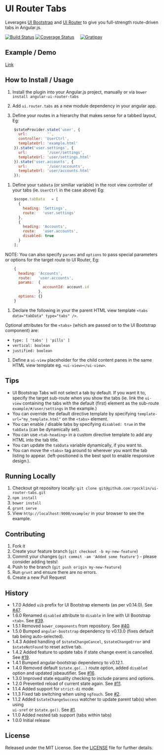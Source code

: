 # UI Router Tabs

Leverages [UI Bootstrap](http://angular-ui.github.io/bootstrap/) and [UI Router](https://github.com/angular-ui/ui-router) to give you full-strength route-driven tabs in Angular.js.

[![Build Status](https://secure.travis-ci.org/rpocklin/ui-router-tabs.svg)](http:/travis-ci.org/rpocklin/ui-router-tabs)
[![Coverage Status](https://coveralls.io/repos/rpocklin/ui-router-tabs/badge.svg)](https://coveralls.io/r/rpocklin/ui-router-tabs)
&nbsp;&nbsp;&nbsp;
[![Gratipay](https://img.shields.io/gratipay/rpocklin.svg)](https://gratipay.com/rpocklin/)


## Example / Demo
[Link](http://rpocklin.github.io/ui-router-tabs/example/index.html)

## How to Install / Usage

1. Install the plugin into your Angular.js project, manually or via `bower install angular-ui-router-tabs`
1. Add `ui.router.tabs` as a new module dependency in your angular app.

1. Define your routes in a hierarchy that makes sense for a tabbed layout, Eg:
  ```javascript
      $stateProvider.state('user', {
        url:         '',
        controller: 'UserCtrl',
        templateUrl: 'example.html'
      }).state('user.settings', {
        url:         '/user/settings',
        templateUrl: 'user/settings.html'
      }).state('user.accounts', {
        url:         '/user/accounts',
        templateUrl: 'user/accounts.html'
      });
  ```

1. Define your `tabData` (or similiar variable) in the root view controller of your tabs (ie. `UserCtrl` in the case above) Eg:
  ```javascript
      $scope.tabData   = [
        {
          heading: 'Settings',
          route:   'user.settings'
        },
        {
          heading: 'Accounts',
          route:   'user.accounts',
          disabled: true
        }
      ];
  ```

  NOTE: You can also specify `params` and `options` to pass special parameters or options for the target route to UI Router, Eg:
  ```javascript
      {
        heading: 'Accounts',
        route:   'user.accounts',
        params:  {
                   accountId: account.id
                 },
        options: {}
      }
  ```

1. Declare the following in your the parent HTML view template `<tabs data="tabData" type="tabs" />`.

  Optional attributes for the `<tabs>` (which are passed on to the UI Bootstrap component) are:

  * `type: [ 'tabs' | 'pills' ]`
  * `vertical: boolean`
  * `justified: boolean`

1. Define a `ui-view` placeholder for the child content panes in the same HTML view template eg. `<ui-view></ui-view>`.


## Tips

* UI Bootstrap Tabs will not select a tab by default.  If you want it to, specify the target sub-route when you
  show the tabs (ie. link the `ui-view` containing the tabs with the default (first) element as the sub-route `example/#/user/settings` in the example.)
* You can override the default directive template by specifying `template-url="my_template.html"` on the `<tabs>` element.
* You can enable / disable tabs by specifying `disabled: true` in the `tabData` (can be dynamically set).
* You can use `<tab-heading>` in a custom directive template to add any HTML into the tab title.
* You can update the `tabData` variable dynamically, if you want to.
* You can move the `<tabs>` tag around to wherever you want the tab listing to appear.  (left-positioned is the best spot to enable responsive design.).


## Running Locally

1. Checkout git repository locally: `git clone git@github.com:rpocklin/ui-router-tabs.git`
1. `npm install`
1. `bower install`
1. `grunt serve`
1. View `http://localhost:9000/example/` in your browser to see the example.


## Contributing

1. Fork it
2. Create your feature branch (`git checkout -b my-new-feature`)
3. Commit your changes (`git commit -am 'Added some feature'`) - please consider adding tests!
4. Push to the branch (`git push origin my-new-feature`)
5. Run `grunt` and ensure there are no errors.
6. Create a new Pull Request


## History
* 1.7.0 Added `uib` prefix for UI Bootstrap elements (as per v0.14.0).    See [#47](/../../pull/47).
* 1.6.0 Renamed `disabled` attribute to `disable` in line with UI Bootstrap `<tab>`.  See [#39](/../../issues/39).
* 1.5.1 Removed `bower_components` from repository.  See [#40](/../../pull/40).
* 1.5.0 Bumped `angular-bootstrap` dependency to v0.13.0 (fixes default tab being auto-selected).
* 1.4.3 Added handling of `$stateChangeCancel`, `$stateChangeError` and `$stateNotFound` to reset active tab.
* 1.4.2 Added feature to update tabs if state change event is cancelled.  See [#19](/../../pull/19).
* 1.4.1 Bumped angular-bootstrap dependency to v0.12.1.
* 1.4.0 Removed default `$state.go(..)` route option, added `disabled` option and updated jsbeautifier.  See [#16](/../../pull/16).
* 1.3.0 Improved state equality checking to include params and options.
* 1.2.0 Prevented reload of current state again.  See [#11](/../../pull/11).
* 1.1.4 Added support for `strict-di` mode.
* 1.1.3 Fixed tab switching when using `ngTouch`.  See [#2](/../../issues/2).
* 1.1.2 Added `$stateChangeSuccess` watcher to update parent tab(s) when using <br/>`ui-sref` or `$state.go()`.  See [#1](/../../issues/1).
* 1.1.0 Added nested tab support (tabs within tabs)
* 1.0.0 Initial release

## License

Released under the MIT License. See the [LICENSE][license] file for further details.

[license]: https://github.com/rpocklin/ui-router-tabs/blob/master/LICENSE
